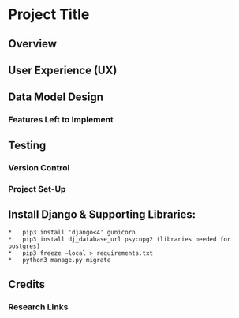 # **Project Title**

## Overview


## User Experience (UX)


## Data Model Design


### Features Left to Implement


## Testing


### Version Control

### Project Set-Up
## Install Django & Supporting Libraries:
    *   pip3 install 'django<4' gunicorn
    *   pip3 install dj_database_url psycopg2 (libraries needed for postgres)
    *   pip3 freeze –local > requirements.txt
    *   python3 manage.py migrate



## Credits
### Research Links
